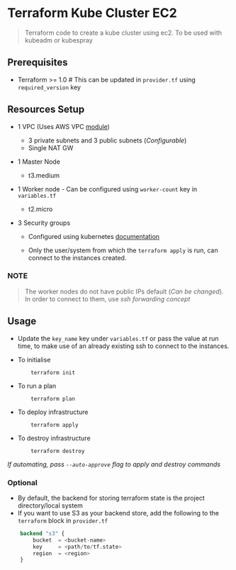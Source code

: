 # Terraform Kube Cluster EC2

> Terraform code to create a kube cluster using ec2.
> To be used with kubeadm or kubespray


## Prerequisites

- Terraform >= 1.0 # This can be updated in `provider.tf` using `required_version` key

## Resources Setup

- 1 VPC  (Uses AWS VPC [module](https://registry.terraform.io/modules/terraform-aws-modules/vpc/aws/latest))
  - 3 private subnets and 3 public subnets (*Configurable*)
  - Single NAT GW

- 1 Master Node
  - t3.medium

- 1 Worker node - Can be configured using `worker-count` key in `variables.tf`
  - t2.micro  

- 3 Security groups
  - Configured using kubernetes [documentation](https://kubernetes.io/docs/setup/production-environment/tools/kubeadm/install-kubeadm/#check-required-ports)
  
  - Only the user/system from which the `terraform apply` is run, can connect to the instances created. 


### NOTE

> The worker nodes do not have public IPs default (*Can be changed*).  
> In order to connect to them, use *ssh forwarding concept*

## Usage

- Update the `key_name` key under `variables.tf` or pass the value at run time, to make use of an already existing ssh to connect to the instances.


- To initialise
    ```shell
        terraform init
    ```

- To run a plan
    ```shell
        terraform plan
    ```

- To deploy infrastructure 
    ```shell
        terraform apply
    ```

- To destroy infrastructure 
    ```shell
        terraform destroy
    ```

*If automating, pass `--auto-approve` flag to apply and destroy commands*

### Optional

- By default, the backend for storing terraform state is the project directory/local system
- If you want to use S3 as your backend store, add the following to the `terraform` block in `provider.tf`

```tf
    backend "s3" {
        bucket  = <bucket-name>
        key     = <path/to/tf.state>
        region  = <region>
    }
```